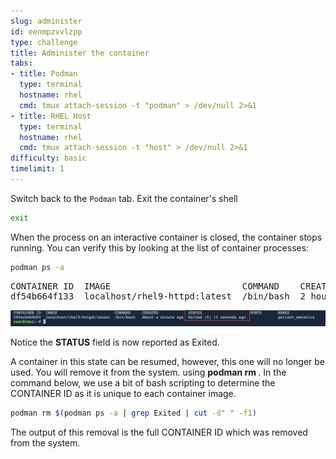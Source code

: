```yaml
---
slug: administer
id: eenmpzvvlzpp
type: challenge
title: Administer the container
tabs:
- title: Podman
  type: terminal
  hostname: rhel
  cmd: tmux attach-session -t "podman" > /dev/null 2>&1
- title: RHEL Host
  type: terminal
  hostname: rhel
  cmd: tmux attach-session -t "host" > /dev/null 2>&1
difficulty: basic
timelimit: 1
---
```

Switch back to the `Podman` tab.  Exit the container's shell

```bash
exit
```

When the process on an interactive container is closed, the container stops running.  You can verify this by looking at the list of container processes:

```bash
podman ps -a
```

<pre class="file">
CONTAINER ID  IMAGE                         COMMAND    CREATED      STATUS                    PORTS  NAMES
df54b664f133  localhost/rhel9-httpd:latest  /bin/bash  2 hours ago  Exited (0) 5 seconds ago         heuristic_cray
</pre>

<a href="#example_image">
 <img alt="An example image" src="../assets/stopped-container.png" />
</a>

<a href="#" class="lightbox" id="example_image">
 <img alt="An example image" src="../assets/stopped-container.png" />
</a>

Notice the __STATUS__ field is now reported as Exited.

A container in this state can be resumed, however, this one will no longer be used.  You will remove it from the system. using __podman rm <CONTAINER ID>__.  In the command below, we use a bit of bash scripting to determine the CONTAINER ID as it is unique to each container image.

```bash
podman rm $(podman ps -a | grep Exited | cut -d" " -f1)
```

The output of this removal is the full CONTAINER ID which was removed from the system.

<style>
.lightbox {
  display: none;
  position: fixed;
  justify-content: center;
  align-items: center;
  z-index: 999;
  top: 0;
  left: 0;
  right: 0;
  bottom: 0;
  padding: 1rem;
  background: rgba(0, 0, 0, 0.8);
}

.lightbox:target {
  display: flex;
}

.lightbox img {
  max-height: 100%;
}
</style>
